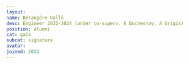 ```yaml
---
layout:
name: Bérangère Dollé
desc: Engineer 2022-2024 (under co-superv. E Duchesnay, A Grigis)
position: alumni
cat: gaia
subcat: signature
avatar:
joined: 2022
---
```

